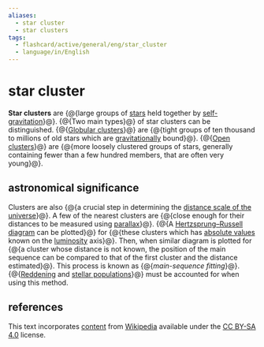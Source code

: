```yaml
---
aliases:
  - star cluster
  - star clusters
tags:
  - flashcard/active/general/eng/star_cluster
  - language/in/English
---
```


# star cluster

__Star clusters__ are {@{large groups of [stars](star.md) held together by [self-gravitation](self-gravitation.md)}@}. {@{Two main types}@} of star clusters can be distinguished. {@{[Globular clusters](#globular%20cluster)}@} are {@{tight groups of ten thousand to millions of old stars which are [gravitationally](gravity.md) bound}@}. {@{[Open clusters](#open%20cluster)}@} are {@{more loosely clustered groups of stars, generally containing fewer than a few hundred members, that are often very young}@}.

## astronomical significance

Clusters are also {@{a crucial step in determining the [distance scale of the universe](cosmic%20distance%20ladder.md)}@}. A few of the nearest clusters are {@{close enough for their distances to be measured using [parallax](stellar%20parallax.md)}@}. {@{A [Hertzsprung–Russell diagram](Hertzsprung–Russell%20diagram.md) can be plotted}@} for {@{these clusters which has [absolute values](absolute%20magnitude.md) known on the [luminosity](luminosity.md) axis}@}. Then, when similar diagram is plotted for {@{a cluster whose distance is not known, the position of the main sequence can be compared to that of the first cluster and the distance estimated}@}. This process is known as {@{_main-sequence fitting_}@}. {@{[Reddening](extinction%20(astronomy).md) and [stellar populations](stellar%20population.md)}@} must be accounted for when using this method.

## references

This text incorporates [content](https://en.wikipedia.org/wiki/star_cluster) from [Wikipedia](Wikipedia.md) available under the [CC BY-SA 4.0](https://creativecommons.org/licenses/by-sa/4.0/) license.
